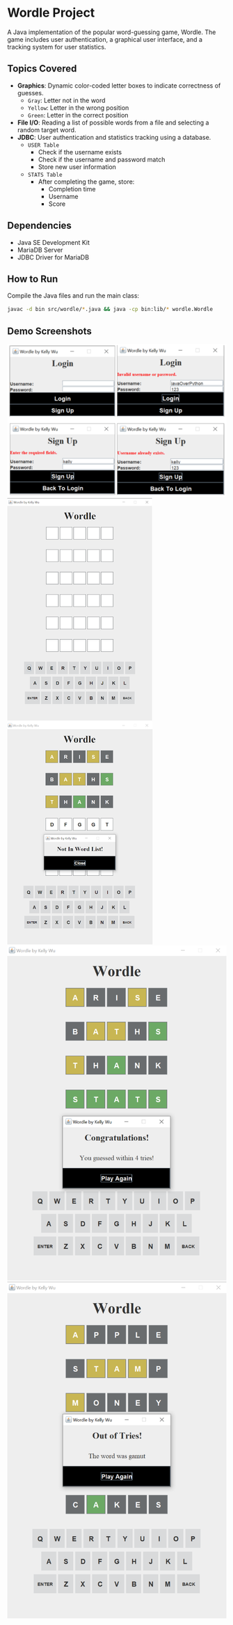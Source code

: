 # Wordle Project

A Java implementation of the popular word-guessing game, Wordle. The game includes user authentication, a graphical user interface, and a tracking system for user statistics.

## Topics Covered
- **Graphics**: Dynamic color-coded letter boxes to indicate correctness of guesses.
    - `Gray`: Letter not in the word
    - `Yellow`: Letter in the wrong position
    - `Green`: Letter in the correct position
- **File I/O**: Reading a list of possible words from a file and selecting a random target word.
- **JDBC**: User authentication and statistics tracking using a database.
  - `USER Table`
    - Check if the username exists
    - Check if the username and password match
    - Store new user information
  - `STATS Table`
    - After completing the game, store:
      - Completion time
      - Username
      - Score
        
## Dependencies
- Java SE Development Kit
- MariaDB Server
- JDBC Driver for MariaDB

## How to Run
Compile the Java files and run the main class:
```sh
javac -d bin src/wordle/*.java && java -cp bin:lib/* wordle.Wordle
```

## Demo Screenshots
![login and sign up gui](img/login-signup.PNG)
![default wordle gui](img/wordle1.png)
![word not in list guiI](img/wordle2.png)
![user won game](img/wordle3.png)
![user ran out of tries](img/wordle4.png)
